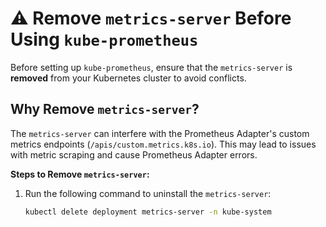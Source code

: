 # ⚠️ Remove `metrics-server` Before Using `kube-prometheus`

Before setting up `kube-prometheus`, ensure that the `metrics-server` is **removed** from your Kubernetes cluster to avoid conflicts.

## Why Remove `metrics-server`?

The `metrics-server` can interfere with the Prometheus Adapter's custom metrics endpoints (`/apis/custom.metrics.k8s.io`). This may lead to issues with metric scraping and cause Prometheus Adapter errors. 

**Steps to Remove `metrics-server`:**

1. Run the following command to uninstall the `metrics-server`:
   ```bash
   kubectl delete deployment metrics-server -n kube-system

